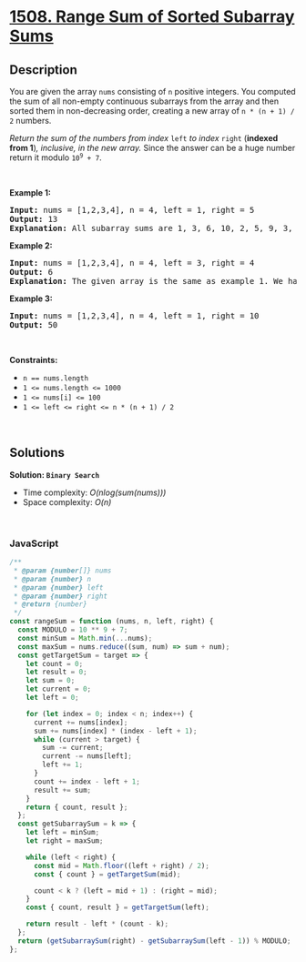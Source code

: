 # [1508. Range Sum of Sorted Subarray Sums](https://leetcode.com/problems/range-sum-of-sorted-subarray-sums)

## Description

<div class="xFUwe" data-track-load="description_content"><p>You are given the array <code>nums</code> consisting of <code>n</code> positive integers. You computed the sum of all non-empty continuous subarrays from the array and then sorted them in non-decreasing order, creating a new array of <code>n * (n + 1) / 2</code> numbers.</p>

<p><em>Return the sum of the numbers from index </em><code>left</code><em> to index </em><code>right</code> (<strong>indexed from 1</strong>)<em>, inclusive, in the new array. </em>Since the answer can be a huge number return it modulo <code>10<sup>9</sup> + 7</code>.</p>

<p>&nbsp;</p>
<p><strong class="example">Example 1:</strong></p>

<pre><strong>Input:</strong> nums = [1,2,3,4], n = 4, left = 1, right = 5
<strong>Output:</strong> 13 
<strong>Explanation:</strong> All subarray sums are 1, 3, 6, 10, 2, 5, 9, 3, 7, 4. After sorting them in non-decreasing order we have the new array [1, 2, 3, 3, 4, 5, 6, 7, 9, 10]. The sum of the numbers from index le = 1 to ri = 5 is 1 + 2 + 3 + 3 + 4 = 13. 
</pre>

<p><strong class="example">Example 2:</strong></p>

<pre><strong>Input:</strong> nums = [1,2,3,4], n = 4, left = 3, right = 4
<strong>Output:</strong> 6
<strong>Explanation:</strong> The given array is the same as example 1. We have the new array [1, 2, 3, 3, 4, 5, 6, 7, 9, 10]. The sum of the numbers from index le = 3 to ri = 4 is 3 + 3 = 6.
</pre>

<p><strong class="example">Example 3:</strong></p>

<pre><strong>Input:</strong> nums = [1,2,3,4], n = 4, left = 1, right = 10
<strong>Output:</strong> 50
</pre>

<p>&nbsp;</p>
<p><strong>Constraints:</strong></p>

<ul>
	<li><code>n == nums.length</code></li>
	<li><code>1 &lt;= nums.length &lt;= 1000</code></li>
	<li><code>1 &lt;= nums[i] &lt;= 100</code></li>
	<li><code>1 &lt;= left &lt;= right &lt;= n * (n + 1) / 2</code></li>
</ul>
</div>

<p>&nbsp;</p>

## Solutions

**Solution: `Binary Search`**

- Time complexity: <em>O(nlog(sum(nums)))</em>
- Space complexity: <em>O(n)</em>

<p>&nbsp;</p>

### **JavaScript**

```js
/**
 * @param {number[]} nums
 * @param {number} n
 * @param {number} left
 * @param {number} right
 * @return {number}
 */
const rangeSum = function (nums, n, left, right) {
  const MODULO = 10 ** 9 + 7;
  const minSum = Math.min(...nums);
  const maxSum = nums.reduce((sum, num) => sum + num);
  const getTargetSum = target => {
    let count = 0;
    let result = 0;
    let sum = 0;
    let current = 0;
    let left = 0;

    for (let index = 0; index < n; index++) {
      current += nums[index];
      sum += nums[index] * (index - left + 1);
      while (current > target) {
        sum -= current;
        current -= nums[left];
        left += 1;
      }
      count += index - left + 1;
      result += sum;
    }
    return { count, result };
  };
  const getSubarraySum = k => {
    let left = minSum;
    let right = maxSum;

    while (left < right) {
      const mid = Math.floor((left + right) / 2);
      const { count } = getTargetSum(mid);

      count < k ? (left = mid + 1) : (right = mid);
    }
    const { count, result } = getTargetSum(left);

    return result - left * (count - k);
  };
  return (getSubarraySum(right) - getSubarraySum(left - 1)) % MODULO;
};
```
